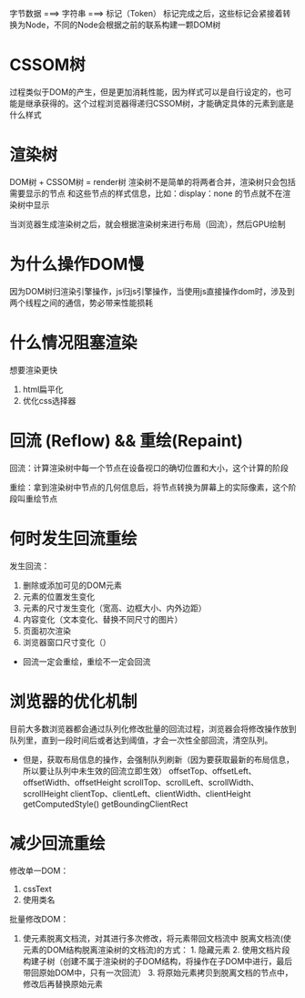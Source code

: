 字节数据 ===> 字符串 ===> 标记（Token）
标记完成之后，这些标记会紧接着转换为Node，不同的Node会根据之前的联系构建一颗DOM树




# CSSOM树
过程类似于DOM的产生，但是更加消耗性能，因为样式可以是自行设定的，也可能是继承获得的。这个过程浏览器得递归CSSOM树，才能确定具体的元素到底是什么样式

# 渲染树
DOM树 + CSSOM树 = render树
渲染树不是简单的将两者合并，渲染树只会包括 需要显示的节点 和这些节点的样式信息，比如：display：none 的节点就不在渲染树中显示


当浏览器生成渲染树之后，就会根据渲染树来进行布局（回流），然后GPU绘制



# 为什么操作DOM慢
因为DOM树归渲染引擎操作，js归js引擎操作，当使用js直接操作dom时，涉及到两个线程之间的通信，势必带来性能损耗


<!-- requestAnimationFrame -->



# 什么情况阻塞渲染
想要渲染更快
1. html扁平化
2. 优化css选择器



# 回流 (Reflow) && 重绘(Repaint)
 回流：计算渲染树中每一个节点在设备视口的确切位置和大小，这个计算的阶段

 重绘：拿到渲染树中节点的几何信息后，将节点转换为屏幕上的实际像素，这个阶段叫重绘节点


# 何时发生回流重绘
发生回流：
1. 删除或添加可见的DOM元素
2. 元素的位置发生变化
3. 元素的尺寸发生变化（宽高、边框大小、内外边距）
4. 内容变化（文本变化、替换不同尺寸的图片）
5. 页面初次渲染
6. 浏览器窗口尺寸变化（）

 - 回流一定会重绘，重绘不一定会回流



# 浏览器的优化机制
目前大多数浏览器都会通过队列化修改批量的回流过程，浏览器会将修改操作放到队列里，直到一段时间后或者达到阈值，才会一次性全部回流，清空队列。

- 但是，获取布局信息的操作，会强制队列刷新（因为要获取最新的布局信息，所以要让队列中未生效的回流立即生效）
offsetTop、offsetLeft、offsetWidth、offsetHeight
scrollTop、scrollLeft、scrollWidth、scrollHeight
clientTop、clientLeft、clientWidth、clientHeight
getComputedStyle()
getBoundingClientRect



# 减少回流重绘
修改单一DOM：
  1. cssText
  2. 使用类名

批量修改DOM：
  1. 使元素脱离文档流，对其进行多次修改，将元素带回文档流中
  脱离文档流(使元素的DOM结构脱离渲染树的文档流)的方式：
    1. 隐藏元素
    2. 使用文档片段构建子树（创建不属于渲染树的子DOM结构，将操作在子DOM中进行，最后带回原始DOM中，只有一次回流）
    3. 将原始元素拷贝到脱离文档的节点中，修改后再替换原始元素




 
